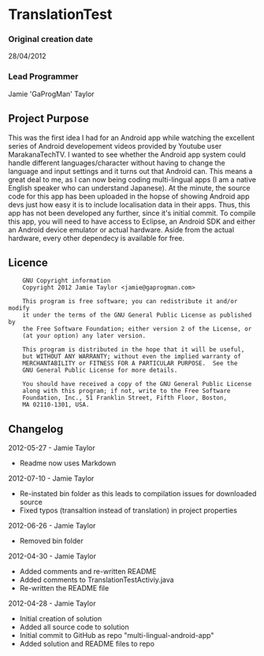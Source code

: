 # TranslationTest #

### Original creation date ###
28/04/2012

### Lead Programmer ###
Jamie 'GaProgMan' Taylor

## Project Purpose ##
  This was the first idea I had for an Android app while watching the excellent series of Android developement videos provided by Youtube user MarakanaTechTV.
  I wanted to see whether the Android app system could handle different languages/character without having to change the language and input settings and it turns out that Android can. This means a great deal to me, as I can now being coding multi-lingual apps (I am a native English speaker who can understand Japanese).
  At the minute, the source code for this app has been uploaded in the hopse of showing Android app devs just how easy it is to include localisation data in their apps. Thus, this app has not been developed any further, since it's initial commit.
  To compile this app, you will need to have access to Eclipse, an Android SDK and either an Android device emulator or actual hardware. Aside from the actual hardware, every other dependecy is available for free.

## Licence ##

		GNU Copyright information
		Copyright 2012 Jamie Taylor <jamie@gaprogman.com>

		This program is free software; you can redistribute it and/or modify
		it under the terms of the GNU General Public License as published by
		the Free Software Foundation; either version 2 of the License, or
		(at your option) any later version.

		This program is distributed in the hope that it will be useful,
		but WITHOUT ANY WARRANTY; without even the implied warranty of
		MERCHANTABILITY or FITNESS FOR A PARTICULAR PURPOSE.  See the
		GNU General Public License for more details.

		You should have received a copy of the GNU General Public License
		along with this program; if not, write to the Free Software
		Foundation, Inc., 51 Franklin Street, Fifth Floor, Boston,
		MA 02110-1301, USA.

## Changelog ##

2012-05-27 - Jamie Taylor
- Readme now uses Markdown

2012-07-10 - Jamie Taylor
- Re-instated bin folder as this leads to compilation issues for downloaded source
- Fixed typos (transaltion instead of translation) in project properties

2012-06-26 - Jamie Taylor
- Removed bin folder

2012-04-30 - Jamie Taylor
- Added comments and re-written README
- Added comments to TranslationTestActiviy.java
- Re-written the README file

2012-04-28 - Jamie Taylor
- Initial creation of solution
- Added all source code to solution
- Initial commit to GitHub as repo "multi-lingual-android-app"
- Added solution and README files to repo
